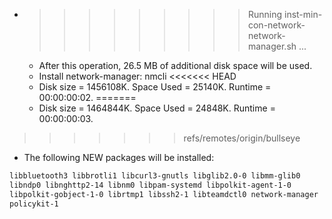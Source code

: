 * >>>>>>>>> Running inst-min-con-network-network-manager.sh ...
  * After this operation, 26.5 MB of additional disk space will be used.
  * Install network-manager: nmcli
<<<<<<< HEAD
  * Disk size = 1456108K. Space Used = 25140K. Runtime = 00:00:00:02.
=======
  * Disk size = 1464844K. Space Used = 24848K. Runtime = 00:00:00:03.
>>>>>>> refs/remotes/origin/bullseye
  * The following NEW packages will be installed:
  ```bash
libbluetooth3 libbrotli1 libcurl3-gnutls libglib2.0-0 libmm-glib0
libndp0 libnghttp2-14 libnm0 libpam-systemd libpolkit-agent-1-0
libpolkit-gobject-1-0 librtmp1 libssh2-1 libteamdctl0 network-manager
policykit-1
  ```
